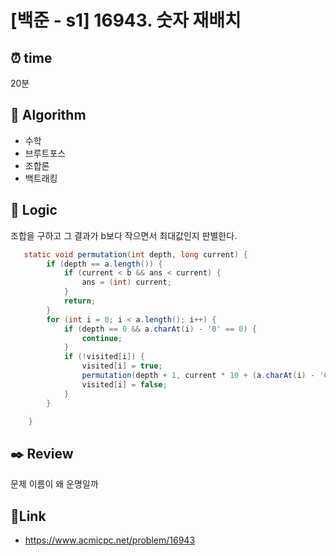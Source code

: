 # [백준 - s1] 16943. 숫자 재배치

## ⏰ **time**

20분

## :pushpin: **Algorithm**

- 수학
- 브루트포스
- 조합론
- 백트래킹

## :round_pushpin: **Logic**

조합을 구하고 그 결과가 b보다 작으면서 최대값인지 판별한다.

```java
   static void permutation(int depth, long current) {
        if (depth == a.length()) {
            if (current < b && ans < current) {
                ans = (int) current;
            }
            return;
        }
        for (int i = 0; i < a.length(); i++) {
            if (depth == 0 && a.charAt(i) - '0' == 0) {
                continue;
            }
            if (!visited[i]) {
                visited[i] = true;
                permutation(depth + 1, current * 10 + (a.charAt(i) - '0'));
                visited[i] = false;
            }
        }

    }

```

## :black_nib: **Review**

문제 이름이 왜 운명일까

## 📡**Link**

- https://www.acmicpc.net/problem/16943
